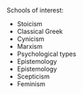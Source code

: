 Schools of interest:

* Stoicism
* Classical Greek
* Cynicism
* Marxism
* Psychological types
* Epistemology
* Epistemology
* Scepticism
* Feminism
